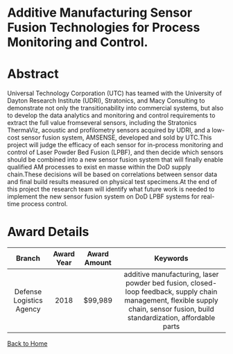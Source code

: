 
Additive Manufacturing Sensor Fusion Technologies for Process Monitoring and Control.
=====================================================================================

# Abstract


Universal Technology Corporation (UTC) has teamed with the University of Dayton Research Institute (UDRI), Stratonics, and Macy Consulting to demonstrate not only the transitionability into commercial systems, but also to develop the data analytics and monitoring and control requirements to extract the full value fromseveral sensors, including the Stratonics ThermaViz, acoustic and profilometry sensors acquired by UDRI, and a low-cost sensor fusion system, AMSENSE, developed and sold by UTC.This project will judge the efficacy of each sensor for in-process monitoring and control of Laser Powder Bed Fusion (LPBF), and then decide which sensors should be combined into a new sensor fusion system that will finally enable qualified AM processes to exist en masse within the DoD supply chain.These decisions will be based on correlations between sensor data and final build results measured on physical test specimens.At the end of this project the research team will identify what future work is needed to implement the new sensor fusion system on DoD LPBF systems for real-time process control.  

# Award Details

|Branch|Award Year|Award Amount|Keywords|
| :---: | :---: | :---: | :---: |
|Defense Logistics Agency|2018|$99,989|additive manufacturing, laser powder bed fusion, closed-loop feedback, supply chain management, flexible supply chain, sensor fusion, build standardization, affordable parts|
  
  


[Back to Home](https://github.com/chrischow/dod_sbir_awards#1838)